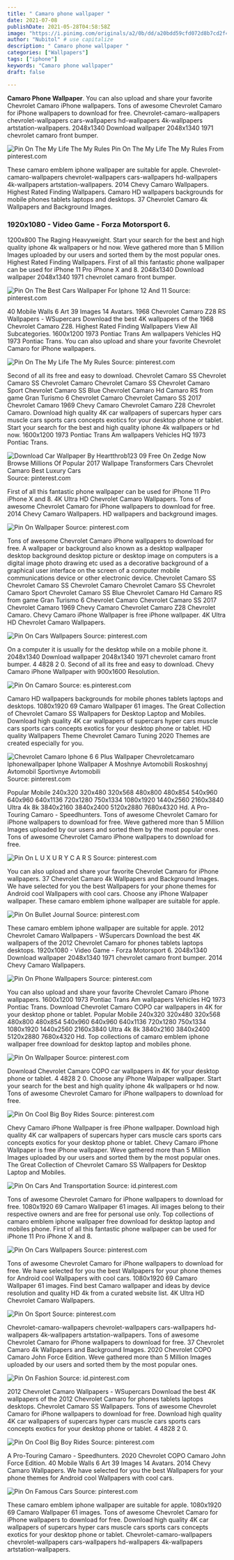 ```yaml
---
title: " Camaro phone wallpaper "
date: 2021-07-08
publishDate: 2021-05-28T04:58:58Z
image: "https://i.pinimg.com/originals/a2/0b/dd/a20bdd59cfd072d8b7cd2f4de65eb8fb.jpg"
author: "Nubitol" # use capitalize
description: " Camaro phone wallpaper "
categories: ["Wallpapers"]
tags: ["iphone"]
keywords: "Camaro phone wallpaper"
draft: false

---
```



**Camaro Phone Wallpaper**. You can also upload and share your favorite Chevrolet Camaro iPhone wallpapers. Tons of awesome Chevrolet Camaro for iPhone wallpapers to download for free. Chevrolet-camaro-wallpapers chevrolet-wallpapers cars-wallpapers hd-wallpapers 4k-wallpapers artstation-wallpapers. 2048x1340 Download wallpaper 2048x1340 1971 chevrolet camaro front bumper.

![Pin On The My Life The My Rules](https://i.pinimg.com/originals/17/7c/03/177c03368bd712cf01cc9de70b0a5b34.jpg "Pin On The My Life The My Rules")
Pin On The My Life The My Rules From pinterest.com


These camaro emblem iphone wallpaper are suitable for apple. Chevrolet-camaro-wallpapers chevrolet-wallpapers cars-wallpapers hd-wallpapers 4k-wallpapers artstation-wallpapers. 2014 Chevy Camaro Wallpapers. Highest Rated Finding Wallpapers. Camaro HD wallpapers backgrounds for mobile phones tablets laptops and desktops. 37 Chevrolet Camaro 4k Wallpapers and Background Images.

### 1920x1080 - Video Game - Forza Motorsport 6.

1200x800 The Raging Heavyweight. Start your search for the best and high quality iphone 4k wallpapers or hd now. Weve gathered more than 5 Million Images uploaded by our users and sorted them by the most popular ones. Highest Rated Finding Wallpapers. First of all this fantastic phone wallpaper can be used for iPhone 11 Pro iPhone X and 8. 2048x1340 Download wallpaper 2048x1340 1971 chevrolet camaro front bumper.


![Pin On The Best Cars Wallpaper For Iphone 12 And 11](https://i.pinimg.com/736x/cc/10/08/cc100893d635b60b841917077ece19f1.jpg "Pin On The Best Cars Wallpaper For Iphone 12 And 11")
Source: pinterest.com

40 Mobile Walls 6 Art 39 Images 14 Avatars. 1968 Chevrolet Camaro Z28 RS Wallpapers - WSupercars Download the best 4K wallpapers of the 1968 Chevrolet Camaro Z28. Highest Rated Finding Wallpapers View All Subcategories. 1600x1200 1973 Pontiac Trans Am wallpapers Vehicles HQ 1973 Pontiac Trans. You can also upload and share your favorite Chevrolet Camaro for iPhone wallpapers.

![Pin On The My Life The My Rules](https://i.pinimg.com/originals/17/7c/03/177c03368bd712cf01cc9de70b0a5b34.jpg "Pin On The My Life The My Rules")
Source: pinterest.com

Second of all its free and easy to download. Chevrolet Camaro SS Chevrolet Camaro SS Chevrolet Camaro Chevrolet Camaro SS Chevrolet Camaro Sport Chevrolet Camaro SS Blue Chevrolet Camaro Hd Camaro RS from game Gran Turismo 6 Chevrolet Camaro Chevrolet Camaro SS 2017 Chevrolet Camaro 1969 Chevy Camaro Chevrolet Camaro Z28 Chevrolet Camaro. Download high quality 4K car wallpapers of supercars hyper cars muscle cars sports cars concepts exotics for your desktop phone or tablet. Start your search for the best and high quality iphone 4k wallpapers or hd now. 1600x1200 1973 Pontiac Trans Am wallpapers Vehicles HQ 1973 Pontiac Trans.

![Download Car Wallpaper By Heartthrob123 09 Free On Zedge Now Browse Millions Of Popular 2017 Wallpape Transformers Cars Chevrolet Camaro Best Luxury Cars](https://i.pinimg.com/736x/fc/6a/8a/fc6a8a3bac4f91a19f52eef6bebe03ac.jpg "Download Car Wallpaper By Heartthrob123 09 Free On Zedge Now Browse Millions Of Popular 2017 Wallpape Transformers Cars Chevrolet Camaro Best Luxury Cars")
Source: pinterest.com

First of all this fantastic phone wallpaper can be used for iPhone 11 Pro iPhone X and 8. 4K Ultra HD Chevrolet Camaro Wallpapers. Tons of awesome Chevrolet Camaro for iPhone wallpapers to download for free. 2014 Chevy Camaro Wallpapers. HD wallpapers and background images.

![Pin On Wallpaper](https://i.pinimg.com/originals/d5/8d/71/d58d71b12bf9f9945b1e3f62473cffa5.jpg "Pin On Wallpaper")
Source: pinterest.com

Tons of awesome Chevrolet Camaro iPhone wallpapers to download for free. A wallpaper or background also known as a desktop wallpaper desktop background desktop picture or desktop image on computers is a digital image photo drawing etc used as a decorative background of a graphical user interface on the screen of a computer mobile communications device or other electronic device. Chevrolet Camaro SS Chevrolet Camaro SS Chevrolet Camaro Chevrolet Camaro SS Chevrolet Camaro Sport Chevrolet Camaro SS Blue Chevrolet Camaro Hd Camaro RS from game Gran Turismo 6 Chevrolet Camaro Chevrolet Camaro SS 2017 Chevrolet Camaro 1969 Chevy Camaro Chevrolet Camaro Z28 Chevrolet Camaro. Chevy Camaro iPhone Wallpaper is free iPhone wallpaper. 4K Ultra HD Chevrolet Camaro Wallpapers.

![Pin On Cars Wallpapers](https://i.pinimg.com/originals/82/33/99/82339978136455a0540006601f0f9b1d.jpg "Pin On Cars Wallpapers")
Source: pinterest.com

On a computer it is usually for the desktop while on a mobile phone it. 2048x1340 Download wallpaper 2048x1340 1971 chevrolet camaro front bumper. 4 4828 2 0. Second of all its free and easy to download. Chevy Camaro iPhone Wallpaper with 900x1600 Resolution.

![Pin On Camaro](https://i.pinimg.com/736x/e2/2c/1a/e22c1a9276926d910e8040199bdd5263.jpg "Pin On Camaro")
Source: es.pinterest.com

Camaro HD wallpapers backgrounds for mobile phones tablets laptops and desktops. 1080x1920 69 Camaro Wallpaper 61 images. The Great Collection of Chevrolet Camaro SS Wallpapers for Desktop Laptop and Mobiles. Download high quality 4K car wallpapers of supercars hyper cars muscle cars sports cars concepts exotics for your desktop phone or tablet. HD quality Wallpapers Theme Chevrolet Camaro Tuning 2020 Themes are created especially for you.

![Chevrolet Camaro Iphone 6 6 Plus Wallpaper Chevroletcamaro Iphonewallpaper Iphone Wallpaper A Moshnye Avtomobili Roskoshnyj Avtomobil Sportivnye Avtomobili](https://i.pinimg.com/originals/06/2d/f5/062df51f1a6c4083b1c6fc968924a74e.jpg "Chevrolet Camaro Iphone 6 6 Plus Wallpaper Chevroletcamaro Iphonewallpaper Iphone Wallpaper A Moshnye Avtomobili Roskoshnyj Avtomobil Sportivnye Avtomobili")
Source: pinterest.com

Popular Mobile 240x320 320x480 320x568 480x800 480x854 540x960 640x960 640x1136 720x1280 750x1334 1080x1920 1440x2560 2160x3840 Ultra 4k 8k 3840x2160 3840x2400 5120x2880 7680x4320 Hd. A Pro-Touring Camaro - Speedhunters. Tons of awesome Chevrolet Camaro for iPhone wallpapers to download for free. Weve gathered more than 5 Million Images uploaded by our users and sorted them by the most popular ones. Tons of awesome Chevrolet Camaro iPhone wallpapers to download for free.

![Pin On L U X U R Y C A R S](https://i.pinimg.com/564x/ec/dd/bb/ecddbb4a34a7b000563be648812c82a8.jpg "Pin On L U X U R Y C A R S")
Source: pinterest.com

You can also upload and share your favorite Chevrolet Camaro for iPhone wallpapers. 37 Chevrolet Camaro 4k Wallpapers and Background Images. We have selected for you the best Wallpapers for your phone themes for Android cool Wallpapers with cool cars. Choose any iPhone Walpaper wallpaper. These camaro emblem iphone wallpaper are suitable for apple.

![Pin On Bullet Journal](https://i.pinimg.com/originals/97/73/3f/97733ff09332b3bca52a59d135898867.jpg "Pin On Bullet Journal")
Source: pinterest.com

These camaro emblem iphone wallpaper are suitable for apple. 2012 Chevrolet Camaro Wallpapers - WSupercars Download the best 4K wallpapers of the 2012 Chevrolet Camaro for phones tablets laptops desktops. 1920x1080 - Video Game - Forza Motorsport 6. 2048x1340 Download wallpaper 2048x1340 1971 chevrolet camaro front bumper. 2014 Chevy Camaro Wallpapers.

![Pin On Phone Wallpapers](https://i.pinimg.com/originals/10/d6/a7/10d6a78375eb904cb88a751458f8a99b.jpg "Pin On Phone Wallpapers")
Source: pinterest.com

You can also upload and share your favorite Chevrolet Camaro iPhone wallpapers. 1600x1200 1973 Pontiac Trans Am wallpapers Vehicles HQ 1973 Pontiac Trans. Download Chevrolet Camaro COPO car wallpapers in 4K for your desktop phone or tablet. Popular Mobile 240x320 320x480 320x568 480x800 480x854 540x960 640x960 640x1136 720x1280 750x1334 1080x1920 1440x2560 2160x3840 Ultra 4k 8k 3840x2160 3840x2400 5120x2880 7680x4320 Hd. Top collections of camaro emblem iphone wallpaper free download for desktop laptop and mobiles phone.

![Pin On Wallpaper](https://i.pinimg.com/originals/03/6b/ca/036bca4595fc15ed4ff09562e90dab26.jpg "Pin On Wallpaper")
Source: pinterest.com

Download Chevrolet Camaro COPO car wallpapers in 4K for your desktop phone or tablet. 4 4828 2 0. Choose any iPhone Walpaper wallpaper. Start your search for the best and high quality iphone 4k wallpapers or hd now. Tons of awesome Chevrolet Camaro for iPhone wallpapers to download for free.

![Pin On Cool Big Boy Rides](https://i.pinimg.com/originals/22/a5/79/22a5790ba7bc1a2447164f545aa93474.jpg "Pin On Cool Big Boy Rides")
Source: pinterest.com

Chevy Camaro iPhone Wallpaper is free iPhone wallpaper. Download high quality 4K car wallpapers of supercars hyper cars muscle cars sports cars concepts exotics for your desktop phone or tablet. Chevy Camaro iPhone Wallpaper is free iPhone wallpaper. Weve gathered more than 5 Million Images uploaded by our users and sorted them by the most popular ones. The Great Collection of Chevrolet Camaro SS Wallpapers for Desktop Laptop and Mobiles.

![Pin On Cars And Transportation](https://i.pinimg.com/originals/5e/90/02/5e9002cd58f577808cc7ec5d9dce4f9d.jpg "Pin On Cars And Transportation")
Source: id.pinterest.com

Tons of awesome Chevrolet Camaro for iPhone wallpapers to download for free. 1080x1920 69 Camaro Wallpaper 61 images. All images belong to their respective owners and are free for personal use only. Top collections of camaro emblem iphone wallpaper free download for desktop laptop and mobiles phone. First of all this fantastic phone wallpaper can be used for iPhone 11 Pro iPhone X and 8.

![Pin On Cars Wallpapers](https://i.pinimg.com/originals/54/15/16/5415169a050435a4a18a583603a9dc24.jpg "Pin On Cars Wallpapers")
Source: pinterest.com

Tons of awesome Chevrolet Camaro for iPhone wallpapers to download for free. We have selected for you the best Wallpapers for your phone themes for Android cool Wallpapers with cool cars. 1080x1920 69 Camaro Wallpaper 61 images. Find best Camaro wallpaper and ideas by device resolution and quality HD 4k from a curated website list. 4K Ultra HD Chevrolet Camaro Wallpapers.

![Pin On Sport](https://i.pinimg.com/474x/8c/d2/0b/8cd20b0f4b3b87459800b65cbfcec7cd.jpg "Pin On Sport")
Source: pinterest.com

Chevrolet-camaro-wallpapers chevrolet-wallpapers cars-wallpapers hd-wallpapers 4k-wallpapers artstation-wallpapers. Tons of awesome Chevrolet Camaro for iPhone wallpapers to download for free. 37 Chevrolet Camaro 4k Wallpapers and Background Images. 2020 Chevrolet COPO Camaro John Force Edition. Weve gathered more than 5 Million Images uploaded by our users and sorted them by the most popular ones.

![Pin On Fashion](https://i.pinimg.com/originals/c2/88/7b/c2887b4245b9e5467bfc47b30eac4bdf.jpg "Pin On Fashion")
Source: id.pinterest.com

2012 Chevrolet Camaro Wallpapers - WSupercars Download the best 4K wallpapers of the 2012 Chevrolet Camaro for phones tablets laptops desktops. Chevrolet Camaro SS Wallpapers. Tons of awesome Chevrolet Camaro for iPhone wallpapers to download for free. Download high quality 4K car wallpapers of supercars hyper cars muscle cars sports cars concepts exotics for your desktop phone or tablet. 4 4828 2 0.

![Pin On Cool Big Boy Rides](https://i.pinimg.com/originals/8a/d7/4c/8ad74cc7c7c7bda55821afd489e0ec23.jpg "Pin On Cool Big Boy Rides")
Source: pinterest.com

A Pro-Touring Camaro - Speedhunters. 2020 Chevrolet COPO Camaro John Force Edition. 40 Mobile Walls 6 Art 39 Images 14 Avatars. 2014 Chevy Camaro Wallpapers. We have selected for you the best Wallpapers for your phone themes for Android cool Wallpapers with cool cars.

![Pin On Famous Cars](https://i.pinimg.com/originals/a2/0b/dd/a20bdd59cfd072d8b7cd2f4de65eb8fb.jpg "Pin On Famous Cars")
Source: pinterest.com

These camaro emblem iphone wallpaper are suitable for apple. 1080x1920 69 Camaro Wallpaper 61 images. Tons of awesome Chevrolet Camaro for iPhone wallpapers to download for free. Download high quality 4K car wallpapers of supercars hyper cars muscle cars sports cars concepts exotics for your desktop phone or tablet. Chevrolet-camaro-wallpapers chevrolet-wallpapers cars-wallpapers hd-wallpapers 4k-wallpapers artstation-wallpapers.

